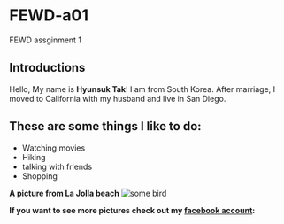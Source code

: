 # FEWD-a01
FEWD assginment 1

## Introductions
Hello, My name is **Hyunsuk Tak**! I am from South Korea. After marriage, I moved to California with my husband and live in San Diego.

## These are some things I like to do:
* Watching movies
* Hiking
* talking with friends
* Shopping

**A picture from La Jolla beach**
![some bird](https://scontent-lax3-1.xx.fbcdn.net/v/t1.0-9/84343216_3520729881331520_955758836155678720_o.jpg?_nc_cat=110&_nc_sid=8024bb&_nc_ohc=AaqK7tQPk-gAX-hWX1j&_nc_ht=scontent-lax3-1.xx&oh=1f79d5ae155326b89082438a51b723c4&oe=5EF376E2&dl=1)

**If you want to see more pictures check out my [facebook account](https://www.facebook.com/hyunsuk.tak.5):**
